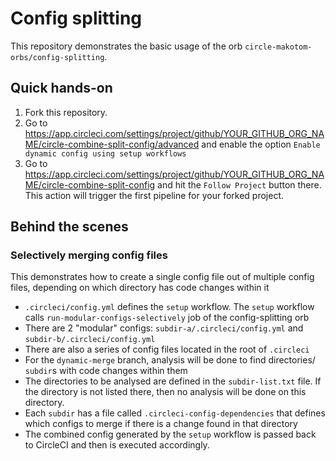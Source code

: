# Config splitting

This repository demonstrates the basic usage of the orb `circle-makotom-orbs/config-splitting`.

## Quick hands-on

1.  Fork this repository.
2.  Go to https://app.circleci.com/settings/project/github/YOUR_GITHUB_ORG_NAME/circle-combine-split-config/advanced and enable the option `Enable dynamic config using setup workflows`
3.  Go to https://app.circleci.com/settings/project/github/YOUR_GITHUB_ORG_NAME/circle-combine-split-config and hit the `Follow Project` button there.
    This action will trigger the first pipeline for your forked project.

## Behind the scenes

### Selectively merging config files

This demonstrates how to create a single config file out of multiple config files, depending on which directory has code changes within it

- `.circleci/config.yml` defines the `setup` workflow. The `setup` workflow calls `run-modular-configs-selectively` job of the config-splitting orb
- There are 2 "modular" configs: `subdir-a/.circleci/config.yml` and `subdir-b/.circleci/config.yml`
- There are also a series of config files located in the root of `.circleci`
- For the `dynamic-merge` branch, analysis will be done to find directories/ `subdir`s with code changes within them
- The directories to be analysed are defined in the `subdir-list.txt` file. If the directory is not listed there, then no analysis will be done on this directory.
- Each `subdir` has a file called `.circleci-config-dependencies` that defines which configs to merge if there is a change found in that directory
- The combined config generated by the `setup` workflow is passed back to CircleCI and then is executed accordingly.
